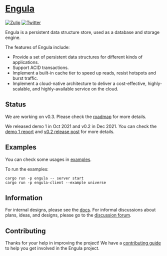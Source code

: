 # [Engula](https://engula.io)

[![Zulip][zulip-badge]][zulip-url]
[![Twitter][twitter-badge]][twitter-url]

[zulip-badge]: https://img.shields.io/badge/Zulip-chat-brightgreen?style=flat-square&logo=zulip
[zulip-url]: https://engula.zulipchat.com
[twitter-badge]: https://img.shields.io/twitter/follow/engulaio?style=flat-square&logo=twitter&color=brightgreen
[twitter-url]: https://twitter.com/intent/follow?screen_name=engulaio

Engula is a persistent data structure store, used as a database and storage engine.

The features of Engula include:

- Provide a set of persistent data structures for different kinds of applications.
- Support ACID transactions.
- Implement a built-in cache tier to speed up reads, resist hotspots and burst traffic.
- Implement a cloud-native architecture to deliver a cost-effective, highly-scalable, and highly-available service on the cloud.

## Status

We are working on v0.3. Please check the [roadmap][roadmap] for more details.

[roadmap]: https://github.com/engula/engula/issues/359

We released demo 1 in Oct 2021 and v0.2 in Dec 2021. You can check the [demo 1 report](https://engula.com/posts/demo-1/) and [v0.2 release post](https://engula.io/posts/release-0.2/) for more details.

## Examples

You can check some usages in [examples](src/client/examples).

To run the examples:

```
cargo run -p engula -- server start
cargo run -p engula-client --example universe
```

## Information

For internal designs, please see the [docs](docs). For informal discussions about plans, ideas, and designs, please go to the [discussion forum](https://github.com/engula/engula/discussions).

## Contributing

Thanks for your help in improving the project! We have a [contributing guide](CONTRIBUTING.md) to help you get involved in the Engula project.
